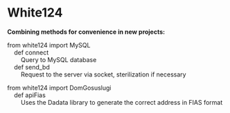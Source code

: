 # White124
**Combining methods for convenience in new projects:**  

from white124 import MySQL  
&nbsp;&nbsp;&nbsp;&nbsp;def connect  
&nbsp;&nbsp;&nbsp;&nbsp;&nbsp;&nbsp;&nbsp;&nbsp;Query to MySQL database  
&nbsp;&nbsp;&nbsp;&nbsp;def send_bd  
&nbsp;&nbsp;&nbsp;&nbsp;&nbsp;&nbsp;&nbsp;&nbsp;Request to the server via socket, sterilization if necessary  

from white124 import DomGosuslugi  
&nbsp;&nbsp;&nbsp;&nbsp;def apiFias  
&nbsp;&nbsp;&nbsp;&nbsp;&nbsp;&nbsp;&nbsp;&nbsp;Uses the Dadata library to generate the correct address in FIAS format 